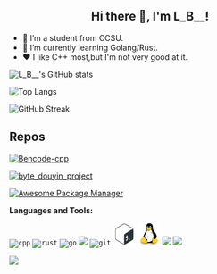 
<h2 align="center">Hi there 👋, I'm L_B__!</h2>

- 🔭 I’m a student from CCSU.
- 🌱 I’m currently learning Golang/Rust.
- ❤️ I like C++ most,but I'm not very good at it.


![L_B__'s GitHub stats](https://github-readme-stats.vercel.app/api?username=ACking-you&show_icons=true)


![Top Langs](https://github-readme-stats.vercel.app/api/top-langs/?username=ACking-you&layout=compact)

![GitHub Streak](https://github-readme-streak-stats.herokuapp.com?user=ACking-you&hide_border=true)


## Repos

[![Bencode-cpp](https://github-readme-stats.vercel.app/api/pin/?username=ACking-you&repo=bencode-cpp&show_owner=true)](https://github.com/ACking-you/bencode-cpp)

[![byte_douyin_project](https://github-readme-stats.vercel.app/api/pin/?username=ACking-you&repo=byte_douyin_project&show_owner=true)](https://github.com/ACking-you/byte_douyin_project)

[![Awesome Package Manager](https://github-readme-stats.vercel.app/api/pin/?username=ACKing-you&repo=my_tiny_stl&show_owner=true)](https://github.com/ACking-you/my_tiny_stl)



**Languages and Tools:**  


<code><img src="https://isocpp.org/files/img/cpp_logo.png" alt="cpp" width="35" height="40"/></code>
<code><img src="https://www.rust-lang.org/static/images/rust-logo-blk.svg" alt="rust" width="40" height="40"/></code>
<code><img src="https://img.sj33.cn/uploads/202011/7-20111FZTI04.jpg" alt="go" width="40" height="40"/></code>
<code><img height="40" src="https://raw.githubusercontent.com/shinokada/shinokada/master/assets/python.png"></code>
<code><img src="https://www.vectorlogo.zone/logos/git-scm/git-scm-icon.svg" alt="git" width="40" height="40"/></code>
<code><img src="https://raw.githubusercontent.com/devicons/devicon/master/icons/bash/bash-original.svg" alt="bash" width="40" height="40"/></code>
<code><img src="https://raw.githubusercontent.com/devicons/devicon/master/icons/linux/linux-original.svg" alt="linux" width="40" height="40"/></code>
<code><img height="40" src="https://raw.githubusercontent.com/shinokada/shinokada/master/assets/visual-studio-code.png"></code>
<code><img height="40" src="https://raw.githubusercontent.com/shinokada/shinokada/master/assets/vim.png"></code>  

![](https://komarev.com/ghpvc/?username=ACking-you)
